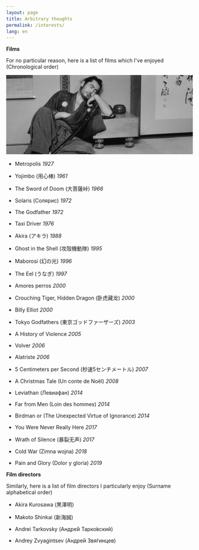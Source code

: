 ```yaml
---
layout: page
title: Arbitrary thoughts
permalink: /interests/
lang: en
---
```


**Films**

For no particular reason, here is a list of films which I've enjoyed (Chronological order)

![Sanjuro](assets/Sanjuro.jpg)

- Metropolis *1927*

- Yojimbo (用心棒) *1961*

- The Sword of Doom (大菩薩峠) *1966*

- Solaris (Солярис) *1972*

- The Godfather *1972*

- Taxi Driver *1976*

- Akira (アキラ) *1988*

- Ghost in the Shell (攻殻機動隊) *1995*

- Maborosi (幻の光) *1996*

- The Eel (うなぎ) *1997*

- Amores perros *2000*

- Crouching Tiger, Hidden Dragon (卧虎藏龙) *2000*

- Billy Elliot *2000*

- Tokyo Godfathers (東京ゴッドファーザーズ) *2003*

- A History of Violence *2005*

- Volver *2006*

- Alatriste *2006*

- 5 Centimeters per Second (秒速5センチメートル) *2007*

- A Christmas Tale (Un conte de Noël) *2008*

- Leviathan (Левиафан) *2014*

- Far from Men (Loin des hommes) *2014*

- Birdman or (The Unexpected Virtue of Ignorance) *2014*

- You Were Never Really Here *2017*

- Wrath of Silence (暴裂无声) *2017*

- Cold War (Zimna wojna) *2018*

- Pain and Glory (Dolor y gloria) *2019*


**Film directors**

Similarly, here is a list of film directors I particularly enjoy (Surname alphabetical order)

- Akira Kurosawa (黒澤明)

- Makoto Shinkai (新海誠)

- Andrei Tarkovsky (Андре́й Тарко́вский)

- Andrey Zvyagintsev (Андре́й Звя́гинцев)